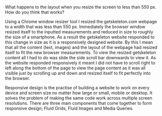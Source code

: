 What happens to the layout when you resize the screen to less than 550 px. How do you think that works?

Using a Chrome window resizer tool I resized the getskeleton.com webpage to a width that was less than 550 px. Immediately the browser window resized itself to the inputted measurements and reduced in size to roughly the size of a smartphone. As a result the getskeleton website responded to this change in size as it is a responsively designed website. By this I mean that all the content (text, images) and the layout of the webpage had resized itself to fit the new browser measurements. To view the resized getskeleton content all I had to do was slide the side scroll bar downwards to view it. As the website responded responsively it meant I did not have to scroll right to left along the bottom of the page to view the page content as it was all visible just by scrolling up and down and resized itself to fit perfectly into the  browser. 

Responsive design is the practise of building a website to work on every device and screen size no matter how large or small, mobile or desktop. It solves the problem of making the same code work across multiple screen resolutions. There are three main components that come together to form responsive design; Fluid Grids, Fluid Images and Media Queries.
